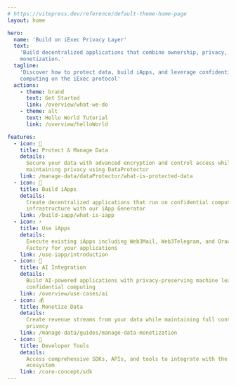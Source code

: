 ```yaml
---
# https://vitepress.dev/reference/default-theme-home-page
layout: home

hero:
  name: 'Build on iExec Privacy Layer'
  text:
    'Build decentralized applications that combine ownership, privacy, and
    monetization.'
  tagline:
    'Discover how to protect data, build iApps, and leverage confidential
    computing on the iExec protocol'
  actions:
    - theme: brand
      text: Get Started
      link: /overview/what-we-do
    - theme: alt
      text: Hello World Tutorial
      link: /overview/helloWorld

features:
  - icon: 🔐
    title: Protect & Manage Data
    details:
      Secure your data with advanced encryption and control access while
      maintaining privacy using DataProtector
    link: /manage-data/dataProtector/what-is-protected-data
  - icon: 🤖
    title: Build iApps
    details:
      Create decentralized applications that run on confidential computing
      infrastructure with our iApp Generator
    link: /build-iapp/what-is-iapp
  - icon: ⚡
    title: Use iApps
    details:
      Execute existing iApps including Web3Mail, Web3Telegram, and Oracle
      Factory for your applications
    link: /use-iapp/introduction
  - icon: 🧠
    title: AI Integration
    details:
      Build AI-powered applications with privacy-preserving machine learning and
      confidential computing
    link: /overview/use-cases/ai
  - icon: 💰
    title: Monetize Data
    details:
      Create revenue streams from your data while maintaining full control and
      privacy
    link: /manage-data/guides/manage-data-monetization
  - icon: 🔧
    title: Developer Tools
    details:
      Access comprehensive SDKs, APIs, and tools to integrate with the iExec
      ecosystem
    link: /core-concept/sdk
---
```

